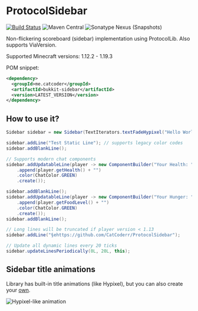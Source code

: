 # ProtocolSidebar
[![Build Status](https://github.com/CatCoderr/ProtocolSidebar/actions/workflows/maven-publish.yaml/badge.svg?branch=dev)](https://github.com/CatCoderr/ProtocolSidebar/actions/workflows/maven-publish.yaml)
![Maven Central](https://img.shields.io/maven-central/v/me.catcoder/bukkit-sidebar)
![Sonatype Nexus (Snapshots)](https://img.shields.io/nexus/s/me.catcoder/bukkit-sidebar?server=https%3A%2F%2Foss.sonatype.org)

Non-flickering scoreboard (sidebar) implementation using ProtocolLib.
Also supports ViaVersion.

Supported Minecraft versions: 1.12.2 - 1.19.3

POM snippet:
```xml
<dependency>
  <groupId>me.catcoder</groupId>
  <artifactId>bukkit-sidebar</artifactId>
  <version>LATEST_VERSION</version>
</dependency>
```

## How to use it?

```java
Sidebar sidebar = new Sidebar(TextIterators.textFadeHypixel("Hello World!"), this);

sidebar.addLine("Test Static Line"); // supports legacy color codes
sidebar.addBlankLine();

// Supports modern chat components
sidebar.addUpdatableLine(player -> new ComponentBuilder("Your Health: ")
    .append(player.getHealth() + "")
    .color(ChatColor.GREEN)
    .create());

sidebar.addBlankLine();
sidebar.addUpdatableLine(player -> new ComponentBuilder("Your Hunger: ")
    .append(player.getFoodLevel() + "")
    .color(ChatColor.GREEN)
    .create());
sidebar.addBlankLine();

// Long lines will be truncated if player version < 1.13
sidebar.addLine("§ehttps://github.com/CatCoderr/ProtocolSidebar");

// Update all dynamic lines every 20 ticks
sidebar.updateLinesPeriodically(0L, 20L, this);
```

## Sidebar title animations

Library has built-in title animations (like Hypixel), but you can also create your [own](https://github.com/CatCoderr/ProtocolSidebar/blob/master/src/main/java/me/catcoder/sidebar/text/TextIterator.java).

![Hypixel-like animation](https://github.com/CatCoderr/ProtocolSidebar/raw/master/assets/animation_example.gif)
